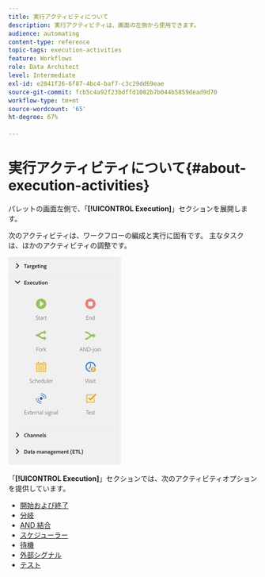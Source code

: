 ```yaml
---
title: 実行アクティビティについて
description: 実行アクティビティは、画面の左側から使用できます。
audience: automating
content-type: reference
topic-tags: execution-activities
feature: Workflows
role: Data Architect
level: Intermediate
exl-id: e2841f26-6f87-4bc4-baf7-c3c29dd69eae
source-git-commit: fcb5c4a92f23bdffd1082b7b044b5859dead9d70
workflow-type: tm+mt
source-wordcount: '65'
ht-degree: 67%

---
```


# 実行アクティビティについて{#about-execution-activities}

パレットの画面左側で、「**[!UICONTROL Execution]**」セクションを展開します。

次のアクティビティは、ワークフローの編成と実行に固有です。 主なタスクは、ほかのアクティビティの調整です。

![](assets/wkf_execution_activities.png)

「**[!UICONTROL Execution]**」セクションでは、次のアクティビティオプションを提供しています。

* [開始および終了](../../automating/using/start-and-end.md)
* [分岐](../../automating/using/fork.md)
* [AND 結合](../../automating/using/and-join.md)
* [スケジューラー](../../automating/using/scheduler.md)
* [待機](../../automating/using/wait.md)
* [外部シグナル](../../automating/using/external-signal.md)
* [テスト](../../automating/using/test.md)
